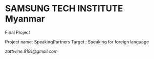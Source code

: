 # SAMSUNG TECH INSTITUTE Myanmar

Final Project

Project name: SpeakingPartners
Target : Speaking for foreign language

<div>
  <i>zattwine.8191@gmail.com</i>  
</div>
